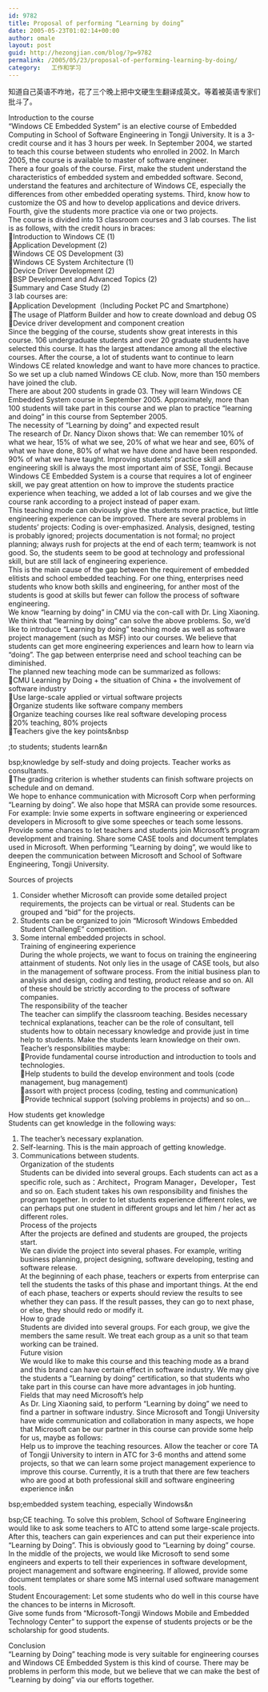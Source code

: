 ```yaml
---
id: 9782
title: Proposal of performing “Learning by doing”
date: 2005-05-23T01:02:14+00:00
author: omale
layout: post
guid: http://hezongjian.com/blog/?p=9782
permalink: /2005/05/23/proposal-of-performing-learning-by-doing/
category:   工作和学习  
---
```

知道自己英语不咋地，花了三个晚上把中文硬生生翻译成英文。等着被英语专家们批斗了。

Introduction to the course  
“Windows CE Embedded System” is an elective course of Embedded Computing in School of Software Engineering in Tongji University. It is a 3-credit course and it has 3 hours per week. In September 2004, we started to teach this course between students who enrolled in 2002. In March 2005, the course is available to master of software engineer.  
There a four goals of the course. First, make the student understand the characteristics of embedded system and embedded software. Second, understand the features and architecture of Windows CE, especially the differences from other embedded operating systems. Third, know how to customize the OS and how to develop applications and device drivers. Fourth, give the students more practice via one or two projects.  
The course is divided into 13 classroom courses and 3 lab courses. The list is as follows, with the credit hours in braces:  
&#61548;Introduction to Windows CE (1)  
&#61548;Application Development (2)  
&#61548;Windows CE OS Development (3)  
&#61548;Windows CE System Architecture (1)  
&#61548;Device Driver Development (2)  
&#61548;BSP Development and Advanced Topics (2)  
&#61548;Summary and Case Study (2)  
3 lab courses are:  
&#61548;Application Development（Including Pocket PC and Smartphone）  
&#61548;The usage of Platform Builder and how to create download and debug OS  
&#61548;Device driver development and component creation  
Since the begging of the course, students show great interests in this course. 106 undergraduate students and over 20 graduate students have selected this course. It has the largest attendance among all the elective courses. After the course, a lot of students want to continue to learn Windows CE related knowledge and want to have more chances to practice. So we set up a club named Windows CE club. Now, more than 150 members have joined the club.  
There are about 200 students in grade 03. They will learn Windows CE Embedded System course in September 2005. Approximately, more than 100 students will take part in this course and we plan to practice “learning and doing” in this course from September 2005.  
The necessity of “Learning by doing” and expected result  
The research of Dr. Nancy Dixon shows that: We can remember 10% of what we hear, 15% of what we see, 20% of what we hear and see, 60% of what we have done, 80% of what we have done and have been responded. 90% of what we have taught. Improving students’ practice skill and engineering skill is always the most important aim of SSE, Tongji. Because Windows CE Embedded System is a course that requires a lot of engineer skill, we pay great attention on how to improve the students practice experience when teaching, we added a lot of lab courses and we give the course rank according to a project instead of paper exam.  
This teaching mode can obviously give the students more practice, but little engineering experience can be improved. There are several problems in students’ projects: Coding is over-emphasized. Analysis, designed, testing is probably ignored; projects documentation is not formal; no project planning; always rush for projects at the end of each term; teamwork is not good. So, the students seem to be good at technology and professional skill, but are still lack of engineering experience.  
This is the main cause of the gap between the requirement of embedded elitists and school embedded teaching. For one thing, enterprises need students who know both skills and engineering, for anther most of the students is good at skills but fewer can follow the process of software engineering.  
We know “learning by doing” in CMU via the con-call with Dr. Ling Xiaoning. We think that “learning by doing” can solve the above problems. So, we’d like to introduce “Learning by doing” teaching mode as well as software project management (such as MSF) into our courses. We believe that students can get more engineering experiences and learn how to learn via “doing”. The gap between enterprise need and school teaching can be diminished.   
The planned new teaching mode can be summarized as follows:  
&#61548;CMU Learning by Doing + the situation of China + the involvement of software industry  
&#61548;Use large-scale applied or virtual software projects  
&#61548;Organize students like software company members  
&#61548;Organize teaching courses like real software developing process  
&#61548;20% teaching, 80% projects  
&#61548;Teachers give the key points&nbsp
  
;to students; students learn&n
  
bsp;knowledge by self-study and doing projects. Teacher works as consultants.  
&#61548;The grading criterion is whether students can finish software projects on schedule and on demand.  
We hope to enhance communication with Microsoft Corp when performing “Learning by doing”. We also hope that MSRA can provide some resources. For example: Invie some experts in software engineering or experienced developers in Microsoft to give some speeches or teach some lessons. Provide some chances to let teachers and students join Microsoft’s program development and training. Share some CASE tools and document templates used in Microsoft. When performing “Learning by doing”, we would like to deepen the communication between Microsoft and School of Software Engineering, Tongji University.

Sources of projects  
1. Consider whether Microsoft can provide some detailed project requirements, the projects can be virtual or real. Students can be grouped and “bid” for the projects.  
2. Students can be organized to join “Microsoft Windows Embedded Student ChallengE” competition.  
3. Some internal embedded projects in school.  
Training of engineering experience  
During the whole projects, we want to focus on training the engineering attainment of students. Not only lies in the usage of CASE tools, but also in the management of software process. From the initial business plan to analysis and design, coding and testing, product release and so on. All of these should be strictly according to the process of software companies.  
The responsibility of the teacher  
The teacher can simplify the classroom teaching. Besides necessary technical explanations, teacher can be the role of consultant, tell students how to obtain necessary knowledge and provide just in time help to students. Make the students learn knowledge on their own.   
Teacher’s responsibilities maybe:  
&#61548;Provide fundamental course introduction and introduction to tools and technologies.  
&#61548;Help students to build the develop environment and tools (code management, bug management)  
&#61548;assort with project process (coding, testing and communication)  
&#61548;Provide technical support (solving problems in projects) and so on…

How students get knowledge  
Students can get knowledge in the following ways:  
1. The teacher’s necessary explanation.  
2. Self-learning. This is the main approach of getting knowledge.  
3. Communications between students.  
Organization of the students  
Students can be divided into several groups. Each students can act as a specific role, such as：Architect，Program Manager，Developer，Test and so on. Each student takes his own responsibility and finishes the program together. In order to let students experience different roles, we can perhaps put one student in different groups and let him / her act as different roles.  
Process of the projects  
After the projects are defined and students are grouped, the projects start.  
We can divide the project into several phases. For example, writing business planning, project designing, software developing, testing and software release.  
At the beginning of each phase, teachers or experts from enterprise can tell the students the tasks of this phase and important things. At the end of each phase, teachers or experts should review the results to see whether they can pass. If the result passes, they can go to next phase, or else, they should redo or modify it.  
How to grade  
Students are divided into several groups. For each group, we give the members the same result. We treat each group as a unit so that team working can be trained.  
Future vision  
We would like to make this course and this teaching mode as a brand and this brand can have certain effect in software industry. We may give the students a “Learning by doing” certification, so that students who take part in this course can have more advantages in job hunting.  
Fields that may need Microsoft’s help  
As Dr. Ling Xiaoning said, to perform “Learning by doing” we need to find a partner in software industry. Since Microsoft and Tongji University have wide communication and collaboration in many aspects, we hope that Microsoft can be our partner in this course can provide some help for us, maybe as follows:  
Help us to improve the teaching resources. Allow the teacher or core TA of Tongji University to intern in ATC for 3-6 months and attend some projects, so that we can learn some project management experience to improve this course. Currently, it is a truth that there are few teachers who are good at both professional skill and software engineering experience in&n
  
bsp;embedded system teaching, especially Windows&n
  
bsp;CE teaching. To solve this problem, School of Software Engineering would like to ask some teachers to ATC to attend some large-scale projects. After this, teachers can gain experiences and can put their experience into “Learning by Doing”. This is obviously good to “Learning by doing” course.  
In the middle of the projects, we would like Microsoft to send some engineers and experts to tell their experiences in software development, project management and software engineering. If allowed, provide some document templates or share some MS internal used software management tools.  
Student Encouragement: Let some students who do well in this course have the chances to be interns in Microsoft.  
Give some funds from “Microsoft-Tongji Windows Mobile and Embedded Technology Center” to support the expense of students projects or be the scholarship for good students.

Conclusion  
“Learning by Doing” teaching mode is very suitable for engineering courses and Windows CE Embedded System is this kind of course. There may be problems in perform this mode, but we believe that we can make the best of “Learning by doing” via our efforts together.